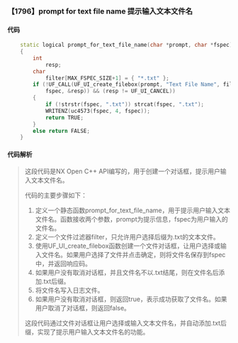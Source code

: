 ### 【1796】prompt for text file name 提示输入文本文件名

#### 代码

```cpp
    static logical prompt_for_text_file_name(char *prompt, char *fspec)  
    {  
        int  
            resp;  
        char  
            filter[MAX_FSPEC_SIZE+1] = { "*.txt" };  
        if (!UF_CALL(UF_UI_create_filebox(prompt, "Text File Name", filter, "",  
            fspec, &resp)) && (resp != UF_UI_CANCEL))  
        {  
            if (!strstr(fspec, ".txt")) strcat(fspec, ".txt");  
            WRITENZ(uc4573(fspec, 4, fspec));  
            return TRUE;  
        }  
        else return FALSE;  
    }

```

#### 代码解析

> 这段代码是NX Open C++ API编写的，用于创建一个对话框，提示用户输入文本文件名。
>
> 代码的主要步骤如下：
>
> 1. 定义一个静态函数prompt_for_text_file_name，用于提示用户输入文本文件名。函数接收两个参数，prompt为提示信息，fspec为用户输入的文件名。
> 2. 定义一个文件过滤器filter，只允许用户选择后缀为.txt的文本文件。
> 3. 使用UF_UI_create_filebox函数创建一个文件对话框，让用户选择或输入文件名。如果用户选择了文件并点击确定，则将文件名保存到fspec中，并返回响应码。
> 4. 如果用户没有取消对话框，并且文件名不以.txt结尾，则在文件名后添加.txt后缀。
> 5. 将文件名写入日志文件。
> 6. 如果用户没有取消对话框，则返回true，表示成功获取了文件名。如果用户取消了对话框，则返回false。
>
> 这段代码通过文件对话框让用户选择或输入文本文件名，并自动添加.txt后缀，实现了提示用户输入文本文件名的功能。
>
